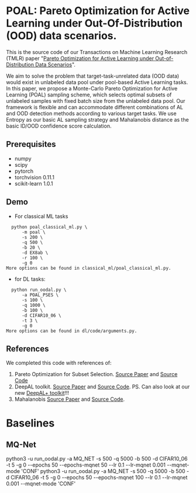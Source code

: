 # POAL: Pareto Optimization for Active Learning under Out-Of-Distribution (OOD) data scenarios.

This is the source code of our Transactions on Machine Learning Research (TMLR) paper "[Pareto Optimization for Active Learning under Out-of-Distribution Data Scenarios](https://openreview.net/forum?id=dXnccpSSYF)".

We aim to solve the problem that target-task-unrelated data (OOD data) would exist in unlabeled data pool under pool-based Active Learning tasks. In this paper, we propose a Monte-Carlo Pareto Optimization for Active Learning (POAL) sampling scheme, which selects optimal subsets of unlabeled samples with fixed batch size from the unlabeled data pool. Our framework is flexible and can accommodate different combinations of AL and OOD detection methods
according to various target tasks. We use Entropy as our basic AL sampling strategy and Mahalanobis distance as the basic ID/OOD confidence score calculation.

## Prerequisites 

- numpy        
- scipy        
- pytorch     
- torchvision      0.11.1
- scikit-learn     1.0.1

## Demo 
- For classical ML tasks
```
  python poal_classical_ml.py \
      -m poal \
      -s 200 \
      -q 500 \
      -b 20 \
      -d EX8ab \
      -r 100 \
      -g 0
More options can be found in classical_ml/poal_classical_ml.py.
```
- for DL tasks:
```
  python run_oodal.py \
      -a POAL_PSES \
      -s 100 \
      -q 1000 \
      -b 100 \
      -d CIFAR10_06 \
      -t 3 \
      -g 0
More options can be found in dl/code/arguments.py.
```

## References
We completed this code with references of:
1.  Pareto Optimization for Subset Selection. [Source Paper](https://cs.nju.edu.cn/zhouzh/zhouzh.files/publication/nips15poss.pdf) and [Source Code](http://www.lamda.nju.edu.cn/code_POSS.ashx)
2.  DeepAL toolkit. [Source Paper](https://arxiv.org/pdf/2111.15258v1.pdf) and [Source Code](https://github.com/ej0cl6/deep-active-learning). PS. Can also look at our new [DeepAL+ toolkit](https://github.com/SineZHAN/deepALplus)!!!
3.  Mahalanobis [Source Paper](https://arxiv.org/pdf/1807.03888.pdf) and [Source Code](https://github.com/pokaxpoka/deep_Mahalanobis_detector).


# Baselines
## MQ-Net
python3 -u run_oodal.py -a MQ_NET -s 500 -q 5000 -b 500 -d CIFAR10_06 -t 5 -g 0 --epochs 50 --epochs-mqnet 50 --lr 0.1 --lr-mqnet 0.001 --mqnet-mode 'CONF'
python3 -u run_oodal.py -a MQ_NET -s 500 -q 5000 -b 500 -d CIFAR10_06 -t 5 -g 0 --epochs 50 --epochs-mqnet 100 --lr 0.1 --lr-mqnet 0.001 --mqnet-mode 'CONF'

